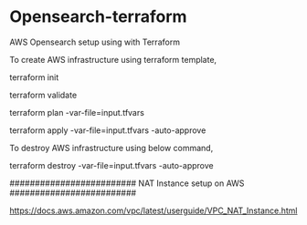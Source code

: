 # Opensearch-terraform
AWS Opensearch setup using with Terraform

To create AWS infrastructure using terraform template,

terraform init

terraform validate

terraform plan -var-file=input.tfvars

terraform apply -var-file=input.tfvars -auto-approve

To destroy AWS infrastructure using below command,

terraform destroy -var-file=input.tfvars -auto-approve

#########################
NAT Instance setup on AWS
#########################

https://docs.aws.amazon.com/vpc/latest/userguide/VPC_NAT_Instance.html


